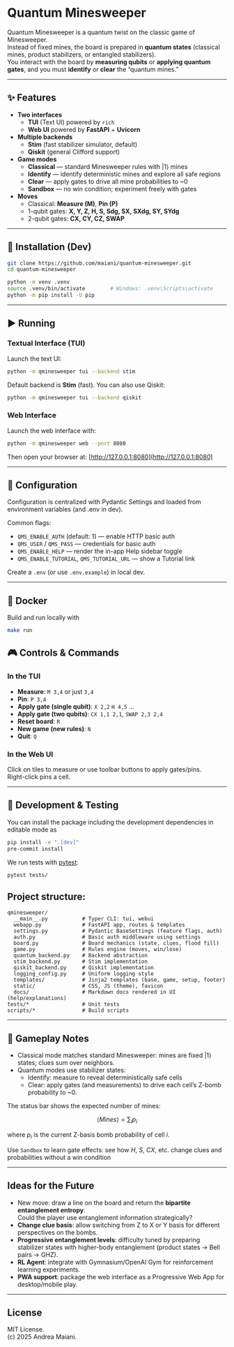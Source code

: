 # Quantum Minesweeper

Quantum Minesweeper is a quantum twist on the classic game of Minesweeper.  
Instead of fixed mines, the board is prepared in **quantum states** (classical mines, product stabilizers, or entangled stabilizers).  
You interact with the board by **measuring qubits** or **applying quantum gates**, and you must **identify** or **clear** the “quantum mines.”

---

## ✨ Features

- **Two interfaces**
  - **TUI** (Text UI) powered by `rich`
  - **Web UI** powered by **FastAPI** + **Uvicorn**
- **Multiple backends**
  - **Stim** (fast stabilizer simulator, default)
  - **Qiskit** (general Clifford support)
- **Game modes**
  - **Classical** — standard Minesweeper rules with |1⟩ mines
  - **Identify** — identify deterministic mines and explore all safe regions
  - **Clear** — apply gates to drive all mine probabilities to ~0
  - **Sandbox** — no win condition; experiment freely with gates
- **Moves**
  - Classical: **Measure (M)**, **Pin (P)**
  - 1-qubit gates: **X, Y, Z, H, S, Sdg, SX, SXdg, SY, SYdg**
  - 2-qubit gates: **CX, CY, CZ, SWAP**

---

## 🧰 Installation (Dev)

```bash
git clone https://github.com/maiani/quantum-minesweeper.git
cd quantum-minesweeper

python -m venv .venv
source .venv/bin/activate        # Windows: .venv\Scripts\activate
python -m pip install -U pip
```
---

## ▶️ Running

### Textual Interface (TUI)
Launch the text UI:
```bash
python -m qminesweeper tui --backend stim
```

Default backend is **Stim** (fast).  You can also use Qiskit:  
```bash
python -m qminesweeper tui --backend qiskit
```

### Web Interface
Launch the web interface with:
```bash
python -m qminesweeper web --port 8080
```

Then open your browser at: [http://127.0.0.1:8080](http://127.0.0.1:8080)

---

## 🔧 Configuration 

Configuration is centralized with Pydantic Settings and loaded from environment variables (and .env in dev).

Common flags:
- `QMS_ENABLE_AUTH` (default: 1) — enable HTTP basic auth
- `QMS_USER` / `QMS_PASS` — credentials for basic auth
- `QMS_ENABLE_HELP` — render the in-app Help sidebar toggle
- `QMS_ENABLE_TUTORIAL`, `QMS_TUTORIAL_URL` — show a Tutorial link

Create a `.env` (or use `.env.example`) in local dev.

---

## 🐳 Docker
Build and run locally with

```bash
make run
```

## 🎮 Controls & Commands

### In the TUI
- **Measure**: `M 3,4` or just `3,4`
- **Pin**: `P 3,4`
- **Apply gate (single qubit)**: `X 2,2` `H 4,5` …
- **Apply gate (two qubits)**: `CX 1,1 2,1`, `SWAP 2,3 2,4`
- **Reset board**: `R`
- **New game (new rules)**: `N`
- **Quit**: `Q`

### In the Web UI
Click on tiles to measure or use toolbar buttons to apply gates/pins.  
Right-click pins a cell.

---

## 🧪 Development & Testing

You can install the package including the development dependencies in editable mode as 

```bash
pip install -e ".[dev]"
pre-commit install
```

We run tests with [pytest](https://pytest.org/):
```bash
pytest tests/
```


## Project structure:
```
qminesweeper/
  __main__.py           # Typer CLI: tui, webui
  webapp.py             # FastAPI app, routes & templates
  settings.py           # Pydantic BaseSettings (feature flags, auth)
  auth.py               # Basic auth middleware using settings
  board.py              # Board mechanics (state, clues, flood fill)
  game.py               # Rules engine (moves, win/lose)
  quantum_backend.py    # Backend abstraction
  stim_backend.py       # Stim implementation
  qiskit_backend.py     # Qiskit implementation
  logging_config.py     # Uniform logging style
  templates/            # Jinja2 templates (base, game, setup, footer)
  static/               # CSS, JS (theme), favicon
  docs/                 # Markdown docs rendered in UI (help/explanations)
tests/*                 # Unit tests
scripts/*               # Build scripts
```

---
## 🧠 Gameplay Notes

- Classical mode matches standard Minesweeper: mines are fixed |1⟩ states; clues sum over neighbors.
- Quantum modes use stabilizer states:
  - Identify: measure to reveal deterministically safe cells 
  - Clear: apply gates (and measurements) to drive each cell’s Z-bomb probability to ~0.

The status bar shows the expected number of mines:

$$
\langle Mines \rangle=\sum_i p_i 
$$

where $p_i$ is the current Z-basis bomb probability of cell $i$.

Use `Sandbox` to learn gate effects: see how $H$, $S$, $CX$, etc. change clues and probabilities without a win condition

---

## Ideas for the Future
- New move: draw a line on the board and return the **bipartite entanglement entropy**.  
  Could the player use entanglement information strategically?
- **Change clue basis**: allow switching from Z to X or Y basis for different perspectives on the bombs.
- **Progressive entanglement levels**: difficulty tuned by preparing stabilizer states with higher-body entanglement (product states → Bell pairs → GHZ).
- **RL Agent**: integrate with Gymnasium/OpenAI Gym for reinforcement learning experiments.
- **PWA support**: package the web interface as a Progressive Web App for desktop/mobile play.

---

## License
MIT License.  
(c) 2025 Andrea Maiani.
